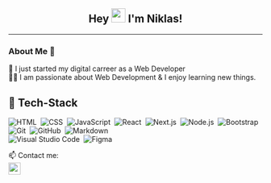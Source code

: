 <h2 align="center">
  Hey   <img src="https://media.giphy.com/media/hvRJCLFzcasrR4ia7z/giphy.gif" width="28"> I'm Niklas!

</h2>
<hr>

### About Me 🚀
🌱 I just started my digital carreer as a Web Developer </br>
👨‍💻 I am passionate about Web Development & I enjoy learning new things. </br>


## 💾 Tech-Stack

![HTML](https://img.shields.io/badge/-HTML-05122A?style=flat&logo=HTML5)&nbsp;
![CSS](https://img.shields.io/badge/-CSS-05122A?style=flat&logo=CSS3&logoColor=1572B6)&nbsp;
![JavaScript](https://img.shields.io/badge/-JavaScript-05122A?style=flat&logo=javascript)&nbsp;
![React](https://img.shields.io/badge/-React-05122A?style=flat&logo=react)&nbsp;
![Next.js](https://img.shields.io/badge/-Next.js-05122A?style=flat&logo=next.js)&nbsp;
![Node.js](https://img.shields.io/badge/-Node.js-05122A?style=flat&logo=node.js)&nbsp;
![Bootstrap](https://img.shields.io/badge/-Bootstrap-05122A?style=flat&logo=bootstrap&logoColor=563D7C)\
![Git](https://img.shields.io/badge/-Git-05122A?style=flat&logo=git)&nbsp;
![GitHub](https://img.shields.io/badge/-GitHub-05122A?style=flat&logo=github)&nbsp;
![Markdown](https://img.shields.io/badge/-Markdown-05122A?style=flat&logo=markdown)\
![Visual Studio Code](https://img.shields.io/badge/-Visual%20Studio%20Code-05122A?style=flat&logo=visual-studio-code&logoColor=007ACC)&nbsp;
![Figma](https://img.shields.io/badge/-Figma-05122A?style=flat&logo=adobe-figma)


📫 Contact me: 
</br>
<a href="https://www.linkedin.com/in/niklas-h-a4672824a/">
  <img align="left" width="24px" src="https://cdn.jsdelivr.net/npm/simple-icons@v3/icons/linkedin.svg"  />
</a>







